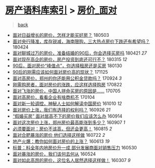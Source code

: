 [房产语料库索引](../../README.md)  > [房价_面对](房价_面对.md)
====
> [back](../README.md)

- [面对日益增长的房价，怎样才能买好房？](http://jkwz.applinzi.com/ittc/7098582452207617040.html#%E9%9D%A2%E5%AF%B9%E6%97%A5%E7%9B%8A%E5%A2%9E%E9%95%BF%E7%9A%84%E6%88%BF%E4%BB%B7%EF%BC%8C%E6%80%8E%E6%A0%B7%E6%89%8D%E8%83%BD%E4%B9%B0%E5%A5%BD%E6%88%BF%EF%BC%9F) 180503  
- [面对央行降准，库存锐减，海南限购，三大热点房价下跌还有希望吗？](http://jkwz.applinzi.com/ittc/7095639548661072912.html#%E9%9D%A2%E5%AF%B9%E5%A4%AE%E8%A1%8C%E9%99%8D%E5%87%86%EF%BC%8C%E5%BA%93%E5%AD%98%E9%94%90%E5%87%8F%EF%BC%8C%E6%B5%B7%E5%8D%97%E9%99%90%E8%B4%AD%EF%BC%8C%E4%B8%89%E5%A4%A7%E7%83%AD%E7%82%B9%E6%88%BF%E4%BB%B7%E4%B8%8B%E8%B7%8C%E8%BF%98%E6%9C%89%E5%B8%8C%E6%9C%9B%E5%90%97%EF%BC%9F) 180424  
- [面对聊城过万的房价，准备结婚的90后，你会选择买房吗](http://jkwz.applinzi.com/ittc/7094381483164959761.html#%E9%9D%A2%E5%AF%B9%E8%81%8A%E5%9F%8E%E8%BF%87%E4%B8%87%E7%9A%84%E6%88%BF%E4%BB%B7%EF%BC%8C%E5%87%86%E5%A4%87%E7%BB%93%E5%A9%9A%E7%9A%8490%E5%90%8E%EF%BC%8C%E4%BD%A0%E4%BC%9A%E9%80%89%E6%8B%A9%E4%B9%B0%E6%88%BF%E5%90%97) 180421 *27* 
- [面对现在高企的房价，房产投资到底还可行不？](http://jkwz.applinzi.com/ittc/7080448418659173383.html#%E9%9D%A2%E5%AF%B9%E7%8E%B0%E5%9C%A8%E9%AB%98%E4%BC%81%E7%9A%84%E6%88%BF%E4%BB%B7%EF%BC%8C%E6%88%BF%E4%BA%A7%E6%8A%95%E8%B5%84%E5%88%B0%E5%BA%95%E8%BF%98%E5%8F%AF%E8%A1%8C%E4%B8%8D%EF%BC%9F) 180315 *12* 
- [90后，面对房价“峰值点”，你选择租房还是买房](http://jkwz.applinzi.com/ittc/7064381283273016337.html#90%E5%90%8E%EF%BC%8C%E9%9D%A2%E5%AF%B9%E6%88%BF%E4%BB%B7%E2%80%9C%E5%B3%B0%E5%80%BC%E7%82%B9%E2%80%9D%EF%BC%8C%E4%BD%A0%E9%80%89%E6%8B%A9%E7%A7%9F%E6%88%BF%E8%BF%98%E6%98%AF%E4%B9%B0%E6%88%BF) 180130  
- [90后的刚需应该如何面对房价高的现状？](http://jkwz.applinzi.com/ittc/7040014603440882704.html#90%E5%90%8E%E7%9A%84%E5%88%9A%E9%9C%80%E5%BA%94%E8%AF%A5%E5%A6%82%E4%BD%95%E9%9D%A2%E5%AF%B9%E6%88%BF%E4%BB%B7%E9%AB%98%E7%9A%84%E7%8E%B0%E7%8A%B6%EF%BC%9F) 171125  
- [面对高房价，郑州的你还能用公积金贷款吗？](http://jkwz.applinzi.com/ittc/7016830387098223632.html#%E9%9D%A2%E5%AF%B9%E9%AB%98%E6%88%BF%E4%BB%B7%EF%BC%8C%E9%83%91%E5%B7%9E%E7%9A%84%E4%BD%A0%E8%BF%98%E8%83%BD%E7%94%A8%E5%85%AC%E7%A7%AF%E9%87%91%E8%B4%B7%E6%AC%BE%E5%90%97%EF%BC%9F) 170924 *3* 
- [刚需购房者，面对房价的涨跌，应这样选择购房](http://jkwz.applinzi.com/ittc/7004689900132369424.html#%E5%88%9A%E9%9C%80%E8%B4%AD%E6%88%BF%E8%80%85%EF%BC%8C%E9%9D%A2%E5%AF%B9%E6%88%BF%E4%BB%B7%E7%9A%84%E6%B6%A8%E8%B7%8C%EF%BC%8C%E5%BA%94%E8%BF%99%E6%A0%B7%E9%80%89%E6%8B%A9%E8%B4%AD%E6%88%BF) 170822  
- [面对飞涨的房价，中国人拼命买房的原因是……](http://jkwz.applinzi.com/ittc/6986760406910370820.html#%E9%9D%A2%E5%AF%B9%E9%A3%9E%E6%B6%A8%E7%9A%84%E6%88%BF%E4%BB%B7%EF%BC%8C%E4%B8%AD%E5%9B%BD%E4%BA%BA%E6%8B%BC%E5%91%BD%E4%B9%B0%E6%88%BF%E7%9A%84%E5%8E%9F%E5%9B%A0%E6%98%AF%E2%80%A6%E2%80%A6) 170705  
- [面对高房价，看看企业有啥商机不](http://jkwz.applinzi.com/ittc/6919319212228346884.html#%E9%9D%A2%E5%AF%B9%E9%AB%98%E6%88%BF%E4%BB%B7%EF%BC%8C%E7%9C%8B%E7%9C%8B%E4%BC%81%E4%B8%9A%E6%9C%89%E5%95%A5%E5%95%86%E6%9C%BA%E4%B8%8D) 170104  
- [面对新一轮调控，神秘人士如何解读中国房价](http://jkwz.applinzi.com/ittc/6887386849470841860.html#%E9%9D%A2%E5%AF%B9%E6%96%B0%E4%B8%80%E8%BD%AE%E8%B0%83%E6%8E%A7%EF%BC%8C%E7%A5%9E%E7%A7%98%E4%BA%BA%E5%A3%AB%E5%A6%82%E4%BD%95%E8%A7%A3%E8%AF%BB%E4%B8%AD%E5%9B%BD%E6%88%BF%E4%BB%B7) 161010 *12* 
- [面对房价上涨，我们有选择的权利吗？](http://jkwz.applinzi.com/ittc/6882219384277320709.html#%E9%9D%A2%E5%AF%B9%E6%88%BF%E4%BB%B7%E4%B8%8A%E6%B6%A8%EF%BC%8C%E6%88%91%E4%BB%AC%E6%9C%89%E9%80%89%E6%8B%A9%E7%9A%84%E6%9D%83%E5%88%A9%E5%90%97%EF%BC%9F) 160926 *21* 
- [“假婚买房” 面对居高不下的房价我们应该怎么办](http://jkwz.applinzi.com/ittc/6877651504302916613.html#%E2%80%9C%E5%81%87%E5%A9%9A%E4%B9%B0%E6%88%BF%E2%80%9D+%E9%9D%A2%E5%AF%B9%E5%B1%85%E9%AB%98%E4%B8%8D%E4%B8%8B%E7%9A%84%E6%88%BF%E4%BB%B7%E6%88%91%E4%BB%AC%E5%BA%94%E8%AF%A5%E6%80%8E%E4%B9%88%E5%8A%9E) 160914  
- [面对这次房价上涨，郑州房价最高能涨到多少？](http://jkwz.applinzi.com/ittc/6875243168672515076.html#%E9%9D%A2%E5%AF%B9%E8%BF%99%E6%AC%A1%E6%88%BF%E4%BB%B7%E4%B8%8A%E6%B6%A8%EF%BC%8C%E9%83%91%E5%B7%9E%E6%88%BF%E4%BB%B7%E6%9C%80%E9%AB%98%E8%83%BD%E6%B6%A8%E5%88%B0%E5%A4%9A%E5%B0%91%EF%BC%9F) 160907 *1* 
- [必须要面对：房价不该高，但还会更高！](http://jkwz.applinzi.com/ittc/6866594482409178117.html#%E5%BF%85%E9%A1%BB%E8%A6%81%E9%9D%A2%E5%AF%B9%EF%BC%9A%E6%88%BF%E4%BB%B7%E4%B8%8D%E8%AF%A5%E9%AB%98%EF%BC%8C%E4%BD%86%E8%BF%98%E4%BC%9A%E6%9B%B4%E9%AB%98%EF%BC%81) 160815 *2* 
- [面对合肥暴涨的房价 他们选择这样做](http://jkwz.applinzi.com/ittc/6857738181793022980.html#%E9%9D%A2%E5%AF%B9%E5%90%88%E8%82%A5%E6%9A%B4%E6%B6%A8%E7%9A%84%E6%88%BF%E4%BB%B7+%E4%BB%96%E4%BB%AC%E9%80%89%E6%8B%A9%E8%BF%99%E6%A0%B7%E5%81%9A) 160722 *2* 
- [地产火爆：教你如何面对房价的上涨？](http://jkwz.applinzi.com/ittc/6843195924708590596.html#%E5%9C%B0%E4%BA%A7%E7%81%AB%E7%88%86%EF%BC%9A%E6%95%99%E4%BD%A0%E5%A6%82%E4%BD%95%E9%9D%A2%E5%AF%B9%E6%88%BF%E4%BB%B7%E7%9A%84%E4%B8%8A%E6%B6%A8%EF%BC%9F) 160613 *19* 
- [标普：料全年内地房价升一成 部分发展商面对销售压力](http://jkwz.applinzi.com/ittc/6838015011590767620.html#%E6%A0%87%E6%99%AE%EF%BC%9A%E6%96%99%E5%85%A8%E5%B9%B4%E5%86%85%E5%9C%B0%E6%88%BF%E4%BB%B7%E5%8D%87%E4%B8%80%E6%88%90+%E9%83%A8%E5%88%86%E5%8F%91%E5%B1%95%E5%95%86%E9%9D%A2%E5%AF%B9%E9%94%80%E5%94%AE%E5%8E%8B%E5%8A%9B) 160530  
- [面对暴涨的房价，我们该何去何从](http://jkwz.applinzi.com/ittc/6835806220052857860.html#%E9%9D%A2%E5%AF%B9%E6%9A%B4%E6%B6%A8%E7%9A%84%E6%88%BF%E4%BB%B7%EF%BC%8C%E6%88%91%E4%BB%AC%E8%AF%A5%E4%BD%95%E5%8E%BB%E4%BD%95%E4%BB%8E) 160524  
- [面对如此高昂的房价，这位名人居然选择这样做！](http://jkwz.applinzi.com/ittc/6806894068290290693.html#%E9%9D%A2%E5%AF%B9%E5%A6%82%E6%AD%A4%E9%AB%98%E6%98%82%E7%9A%84%E6%88%BF%E4%BB%B7%EF%BC%8C%E8%BF%99%E4%BD%8D%E5%90%8D%E4%BA%BA%E5%B1%85%E7%84%B6%E9%80%89%E6%8B%A9%E8%BF%99%E6%A0%B7%E5%81%9A%EF%BC%81) 160307 *9* 
